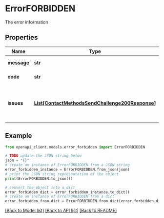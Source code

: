 # ErrorFORBIDDEN

The error information

## Properties

Name | Type | Description | Notes
------------ | ------------- | ------------- | -------------
**message** | **str** | The error message | 
**code** | **str** | The error code | 
**issues** | [**List[ContactMethodsSendChallenge200Response]**](ContactMethodsSendChallenge200Response.md) | An array of issues that were responsible for the error | [optional] 

## Example

```python
from openapi_client.models.error_forbidden import ErrorFORBIDDEN

# TODO update the JSON string below
json = "{}"
# create an instance of ErrorFORBIDDEN from a JSON string
error_forbidden_instance = ErrorFORBIDDEN.from_json(json)
# print the JSON string representation of the object
print(ErrorFORBIDDEN.to_json())

# convert the object into a dict
error_forbidden_dict = error_forbidden_instance.to_dict()
# create an instance of ErrorFORBIDDEN from a dict
error_forbidden_from_dict = ErrorFORBIDDEN.from_dict(error_forbidden_dict)
```
[[Back to Model list]](../README.md#documentation-for-models) [[Back to API list]](../README.md#documentation-for-api-endpoints) [[Back to README]](../README.md)


